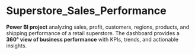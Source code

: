 # Superstore_Sales_Performance
 **Power BI project** analyzing sales, profit, customers, regions, products, and shipping performance of a retail superstore.   The dashboard provides a **360° view of business performance** with KPIs, trends, and actionable insights.
